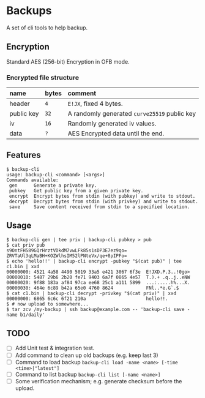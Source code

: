 Backups
=======

A set of cli tools to help backup.

## Encryption

Standard AES (256-bit) Encryption in OFB mode.

### Encrypted file structure

| name       | bytes | comment                                      |
| :--------- | :---- | :------------------------------------------- |
| header     |  `4`  | `E!JX`, fixed 4 bytes.                       |
| public key |  `32` | A randomly generated `curve25519` public key |
| iv         |  `16` | Randomly generated iv values.                |
| data       |  `?`  | AES Encrypted data until the end.            |


## Features

```
$ backup-cli
usage: backup-cli <command> [<args>]
Commands available: 
 gen      Generate a private key.
 pubkey   Get public key from a given private key.
 encrypt  Encrypt bytes from stdin (with pubkey) and write to stdout.
 decrypt  Decrypt bytes from stdin (with privkey) and write to stdout.
 save     Save content received from stdin to a specified location.
```

## Usage

```
$ backup-cli gen | tee priv | backup-cli pubkey > pub
$ cat priv pub
s9OntFH589GQrHrztVDkdM7vwLFk85s1sDP3E7ez9qo=
ZRVTaUl3qLMaBH+KOZWlhsIM52lPNteVx/qe+8pIPFo=
$ echo 'hello!!' | backup-cli encrypt -pubkey "$(cat pub)" | tee c1.bin | xxd
00000000: 4521 4a58 4490 5019 33a5 e421 3067 6f3e  E!JXD.P.3..!0go>
00000010: 5487 29b6 2b20 fe71 9403 6a7f 0865 4e57  T.).+ .q..j..eNW
00000020: 9f88 183a af84 97ca ee68 25c1 a111 5899  ...:.....h%...X.
00000030: 464e 6c89 b42a 65e0 4760 8624            FNl..*e.G`.$
$ cat c1.bin | backup-cli decrypt -privkey "$(cat priv)" | xxd
00000000: 6865 6c6c 6f21 210a                      hello!!.
$ # now upload to somewhere...
$ tar zcv /my-backup | ssh backup@example.com -- 'backup-cli save -name b1/daily'
```

## TODO

- [ ] Add Unit test & integration test.
- [ ] Add command to clean up old backups (e.g. keep last 3)
- [ ] Command to load backup `backup-cli load -name <name> [-time <time>|"latest"]`
- [ ] Command to list backup `backup-cli list [-name <name>]`
- [ ] Some verification mechanism; e.g. generate checksum before the upload.
